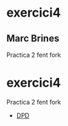 # exercici4
## Marc Brines
Practica 2 fent fork
# exercici4
Practica 2 fent fork
- [DPD](files/dpd.md)
